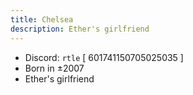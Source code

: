 ```yaml
---
title: Chelsea
description: Ether's girlfriend
---
```


* Discord: `rtle` [ 601741150705025035 ]
* Born in ±2007
* Ether's girlfriend 
